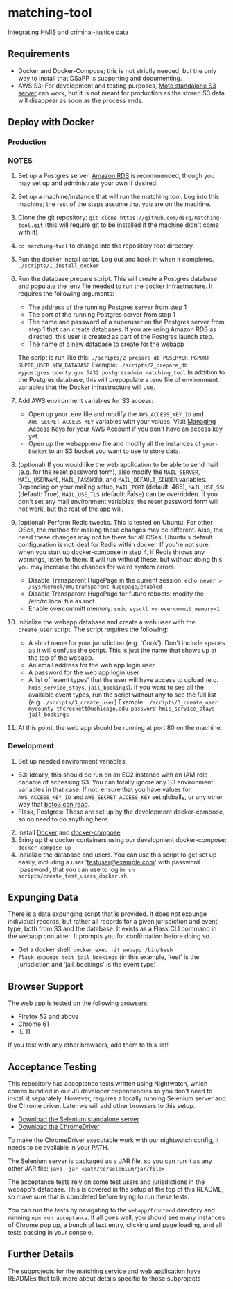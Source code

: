 # matching-tool
Integrating HMIS and criminal-justice data

## Requirements

- Docker and Docker-Compose; this is not strictly needed, but the only way to install that DSaPP is supporting and documenting.
- AWS S3; For development and testing purposes, [Moto standalone S3 server](#s3-credentials) can work, but it is not meant for production as the stored S3 data will disappear as soon as the process ends.


## Deploy with Docker

### Production

### NOTES
1. Set up a Postgres server. [Amazon RDS](https://docs.aws.amazon.com/AmazonRDS/latest/UserGuide/CHAP_GettingStarted.CreatingConnecting.PostgreSQL.html) is recommended, though you may set up and administrate your own if desired.
2. Set up a machine/instance that will run the matching tool. Log into this machine; the rest of the steps assume that you are on the machine.
3. Clone the git repository: `git clone https://github.com/dssg/matching-tool.git` (this will require git to be installed if the machine didn't come with it)
4. `cd matching-tool` to change into the repository root directory.
5. Run the docker install script. Log out and back in when it completes. `./scripts/1_install_docker`
6. Run the database prepare script. This will create a Postgres database and populate the .env file needed to run the docker infrastructure. It requires the following arguments:
	- The address of the running Postgres server from step 1
	- The port of the running Postgres server from step 1
	- The name and password of a superuser on the Postgres server from step 1 that can create databases. If you are using Amazon RDS as directed, this user is created as part of the Postgres launch step.
	- The name of a new database to create for the webapp

	The script is run like this: `./scripts/2_prepare_db PGSERVER PGPORT SUPER_USER NEW_DATABASE`
	Example: `./scripts/2_prepare_db mypostgres.county.gov 5432 postgresadmin matching_tool`
	In addition to the Postgres database, this will prepopulate a .env file of environment variables that the Docker infrastructure will use.
7. Add AWS environment variables for S3 access:
	- Open up your .env file and modify the `AWS_ACCESS_KEY_ID` and `AWS_SECRET_ACCESS_KEY` variables with your values. Visit [Managing Access Keys for your AWS Account](https://docs.aws.amazon.com/general/latest/gr/managing-aws-access-keys.html) if you don't have an access key yet.
	- Open up the webapp.env file and modify all the instances of `your-bucket` to an S3 bucket you want to use to store data.
8. (optional) If you would like the web application to be able to send mail (e.g. for the reset password form), also modify the `MAIL_SERVER`, `MAIL_USERNAME`, `MAIL_PASSWORD`, and `MAIL_DEFAULT_SENDER` variables. Depending on your mailing setup, `MAIL_PORT` (default: 465), `MAIL_USE_SSL` (default: True), `MAIL_USE_TLS` (default: False) can be overridden. If you don't set any mail environment variables, the reset password form will not work, but the rest of the app will.
9. (optional) Perform Redis tweaks. This is tested on Ubuntu. For other OSes, the method for making these changes may be different. Also, the need these changes may not be there for all OSes; Ubuntu's default configuration is not ideal for Redis within docker. If you're not sure, when you start up docker-compose in step 4, if Redis throws any warnings, listen to them. It will run without these, but without doing this you may increase the chances for weird system errors.
	- Disable Transparent HugePage in the current session: `echo never > /sys/kernel/mm/transparent_hugepage/enabled`
	- Disable Transparent HugePage for future reboots: modify the /etc/rc.local file as root
	- Enable overcommitt memory: `sudo sysctl vm.overcommit_memory=1`
10. Initialize the webapp database and create a web user with the `create_user` script. The script requires the following:
	- A short name for your jurisdiction (e.g. 'Cook'). Don't include spaces as it will confuse the script. This is just the name that shows up at the top of the webapp.
	- An email address for the web app login user
	- A password for the web app login user
	- A list of 'event types' that the user will have access to upload (e.g. `hmis_service_stays`, `jail_bookings`). If you want to see all the available event types, run the script without any to see the full list (e.g. `./scripts/3_create_user`)
	Example: `./scripts/3_create_user mycounty thcrockett@uchicago.edu password hmis_service_stays jail_bookings`
11. At this point, the web app should be running at port 80 on the machine.

### Development
1. Set up needed environment variables.
 - S3: Ideally, this should be run on an EC2 instance with an IAM role capable of accessing S3. You can totally ignore any S3 environment variables in that case. If not, ensure that you have values for `AWS_ACCESS_KEY_ID` and `AWS_SECRET_ACCESS_KEY` set globally, or any other way that [boto3 can read](http://boto3.readthedocs.io/en/latest/guide/configuration.html).
 - Flask, Postgres: These are set up by the development docker-compose, so no need to do anything here.
2. Install [Docker](https://docs.docker.com/install/) and [docker-compose](https://docs.docker.com/compose/install/)
3. Bring up the docker containers using our development docker-compose: `docker-compose up`
4. Initialize the database and users. You can use this script to get set up easily, including a user 'testuser@example.com' with password 'password', that you can use to log in: `sh scripts/create_test_users_docker.sh`

## Expunging Data

There is a data expunging script that is provided. It does *not* expunge individual records, but rather all records for a given jurisdiction and event type, both from S3 and the database. It exists as a Flask CLI command in the webapp container. It prompts you for confirmation before doing so.

- Get a docker shell: `docker exec -it webapp /bin/bash`
- `flask expunge test jail_bookings` (in this example, 'test' is the jurisdiction and 'jail_bookings' is the event type)


## Browser Support
The web app is tested on the following browsers:

- Firefox 52 and above
- Chrome 61
- IE 11

If you test with any other browsers, add them to this list!


## Acceptance Testing

This repository has acceptance tests written using Nightwatch, which comes bundled in our JS developer dependencies so you don't need to install it separately. However, requires a locally running Selenium server and the Chrome driver. Later we will add other browsers to this setup.

- [Download the Selenium standalone server](http://www.seleniumhq.org/download/)
- [Download the ChromeDriver](https://sites.google.com/a/chromium.org/chromedriver/downloads)

To make the ChromeDriver executable work with our nightwatch config, it needs to be available in your PATH.

The Selenium server is packaged as a JAR file, so you can run it as any other JAR file: `java -jar <path/to/selenium/jar/file>`

The acceptance tests rely on some test users and jurisdictions in the webapp's database. This is covered in the setup at the top of this README, so make sure that is completed before trying to run these tests.

You can run the tests by navigating to the `webapp/frontend` directory and running `npm run acceptance`. If all goes well, you should see many instances of Chrome pop up, a bunch of text entry, clicking and page loading, and all tests passing in your console.

## Further Details
The subprojects for the [matching service](matcher) and [web application](webapp) have READMEs that talk more about details specific to those subprojects
